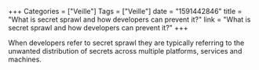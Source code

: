 +++
Categories = ["Veille"]
Tags = ["Veille"]
date = "1591442846"
title = "What is secret sprawl and how developers can prevent it?"
link = "What is secret sprawl and how developers can prevent it?"
+++

When developers refer to secret sprawl they are typically referring to the unwanted distribution of secrets across multiple platforms, services and machines.
